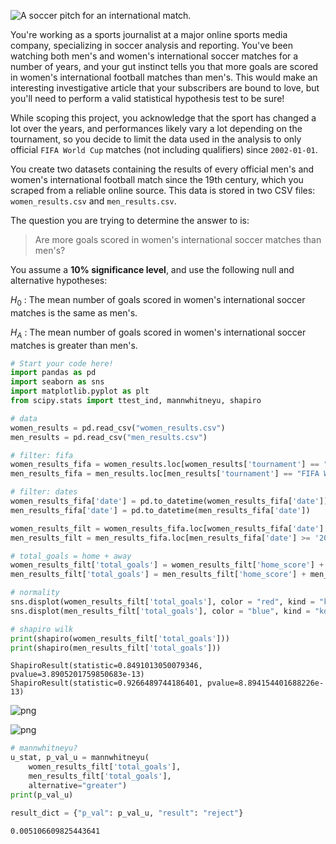 ![A soccer pitch for an international match.](soccer-pitch.jpg)

You're working as a sports journalist at a major online sports media company, specializing in soccer analysis and reporting. You've been watching both men's and women's international soccer matches for a number of years, and your gut instinct tells you that more goals are scored in women's international football matches than men's. This would make an interesting investigative article that your subscribers are bound to love, but you'll need to perform a valid statistical hypothesis test to be sure!

While scoping this project, you acknowledge that the sport has changed a lot over the years, and performances likely vary a lot depending on the tournament, so you decide to limit the data used in the analysis to only official `FIFA World Cup` matches (not including qualifiers) since `2002-01-01`.

You create two datasets containing the results of every official men's and women's international football match since the 19th century, which you scraped from a reliable online source. This data is stored in two CSV files: `women_results.csv` and `men_results.csv`.

The question you are trying to determine the answer to is:

> Are more goals scored in women's international soccer matches than men's?

You assume a **10% significance level**, and use the following null and alternative hypotheses:

$H_0$ : The mean number of goals scored in women's international soccer matches is the same as men's.

$H_A$ : The mean number of goals scored in women's international soccer matches is greater than men's.


```python
# Start your code here!
import pandas as pd
import seaborn as sns
import matplotlib.pyplot as plt
from scipy.stats import ttest_ind, mannwhitneyu, shapiro

# data
women_results = pd.read_csv("women_results.csv")
men_results = pd.read_csv("men_results.csv")

# filter: fifa
women_results_fifa = women_results.loc[women_results['tournament'] == "FIFA World Cup"]
men_results_fifa = men_results.loc[men_results['tournament'] == "FIFA World Cup"]

# filter: dates
women_results_fifa['date'] = pd.to_datetime(women_results_fifa['date'])
men_results_fifa['date'] = pd.to_datetime(men_results_fifa['date'])

women_results_filt = women_results_fifa.loc[women_results_fifa['date'] >= '2002-01-01']
men_results_filt = men_results_fifa.loc[men_results_fifa['date'] >= '2002-01-01']

# total_goals = home + away 
women_results_filt['total_goals'] = women_results_filt['home_score'] + women_results_filt['away_score']
men_results_filt['total_goals'] = men_results_filt['home_score'] + men_results_filt['away_score']
```


```python
# normality
sns.displot(women_results_filt['total_goals'], color = "red", kind = "kde")
sns.displot(men_results_filt['total_goals'], color = "blue", kind = "kde")

# shapiro wilk
print(shapiro(women_results_filt['total_goals']))
print(shapiro(men_results_filt['total_goals']))
```

    ShapiroResult(statistic=0.8491013050079346, pvalue=3.8905201759850683e-13)
    ShapiroResult(statistic=0.9266489744186401, pvalue=8.894154401688226e-13)



    
![png](hyp_testing_soccer_dc_files/hyp_testing_soccer_dc_2_1.png)
    



    
![png](hyp_testing_soccer_dc_files/hyp_testing_soccer_dc_2_2.png)
    



```python
# mannwhitneyu?
u_stat, p_val_u = mannwhitneyu(
    women_results_filt['total_goals'], 
    men_results_filt['total_goals'], 
    alternative="greater")
print(p_val_u)

result_dict = {"p_val": p_val_u, "result": "reject"}
```

    0.005106609825443641

